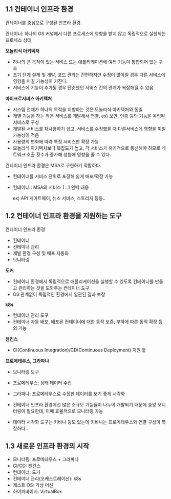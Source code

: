 ## 1.1 컨테이너 인프라 환경

컨테이너를 중심으로 구성된 인프라 환경.

컨테이너: 하나의 OS 커널에서 다른 프로세스에 영향을 받지 않고 독립적으로 실행되는 프로세스 상태



**모놀리식 아키텍처**

- 하나의 큰 목적이 있는 서비스 또는 애플리케이션에 여러 기능이 통합되어 있는 구조
- 초기 단계 설계 및 개발, 코드 관리는 간편하지만 수정이 많아질 경우 다른 서비스에 영향을 미칠 가능성이 커진다.
- 서비스에 기능이 추가될 경우 단순했던 서비스 간의 관계가 복잡해질 수 있음



**마이크로서비스 아키텍처**

- 시스템 전체가 하나의 목적을 지향하는 것은 모놀리식 아키텍처와 동일
- 개별 기능을 하는 작은 서비스를 개발해서 연결. ex) 보안, 인증 등의 기능을 독립된 서비스로 구성
- 개발된 서비스를 재사용하기 쉽고, 서비스를 수정했을 때 다른서비스에 영향을 미칠 가능성이 적음
- 사용량의 변화에 따라 특정 서비스만 확장 가능
- 모놀리식 아키텍처보다 복잡도가 높고, 각 서비스가 유기적으로 통신해야 하므로 네트워크 호출 횟수가 증가해 성능에 영향을 줄 수 있다.



컨테이너 인프라 환경은 MSA로 구현하기 적합하다.

- 컨테이너를 서비스 단위로 포장해 쉽게 배포/확장 가능

- 컨테이너 : MSA의 서비스 1 : 1 완벽 대응

  ex) API 게이트웨이, 뉴스 서비스, 스토리지 등등..



## 1.2 컨테이너 인프라 환경을 지원하는 도구

컨테이너 인프라 환경

- 컨테이너
- 컨테이너 관리
- 개발 환경 구성 및 배포 자동화
- 모니터링



**도커**

- 컨테이너 환경에서 독립적으로 애플리케이션을 실행할 수 있도록 컨테이너를 만들고 관리하는 것을 도와주는 컨테이너 도구
- OS 관계없이 독립적인 환경에서 일관된 결과 보장



**k8s**

- 컨테이너 관리 도구
- 컨테이너 자동 배포, 배포된 컨테이너에 대한 동작 보증, 부하에 따른 동적 확장 등의 기능



**젠킨스**

- CI(Continuous Integration)/CD(Continuous Deployment) 지원 툴



**프로메테우스, 그라파나**

- 모니터링 도구
- 프로메테우스: 상태 데이터 수집
- 그라파나: 프로메테우스로 수집한 데이터를 보기 좋게 시각화
- 컨테이너 인프라 환경에선 많은 소규모 기능들이 나누어 개발되기 때문에 중앙 모니터링이 필요한데, 이때 효율적으로 모니터링 가능

- 데이터 시각화 도구는 키바나 등도 있는데 키바나는 프로메테우스와 연결 구성이 복잡하다..



## 1.3 새로운 인프라 환경의 시작

- 모니터링: 프로메테우스 + 그라파나
- CI/CD: 젠킨스
- 컨테이너: 도커
- 컨테이너 관리(오케스트레이션): k8s
- 게스트 OS: 가상 머신
- 하이퍼바이저: VirtualBox